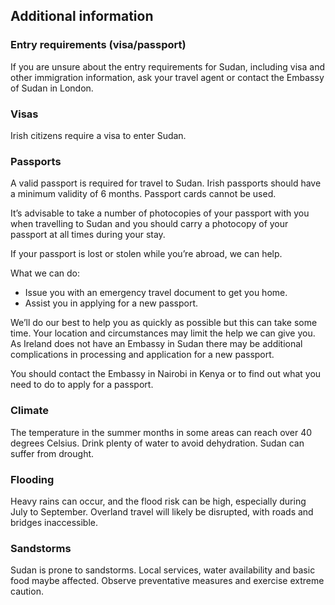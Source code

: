 ## Additional information

### **Entry requirements (visa/passport)**

If you are unsure about the entry requirements for Sudan, including visa and other immigration information, ask your travel agent or contact the Embassy of Sudan in London.

### **Visas**

Irish citizens require a visa to enter Sudan.

### **Passports**

A valid passport is required for travel to Sudan. Irish passports should have a minimum validity of 6 months. Passport cards cannot be used.

It’s advisable to take a number of photocopies of your passport with you when travelling to Sudan and you should carry a photocopy of your passport at all times during your stay.

If your passport is lost or stolen while you’re abroad, we can help.

What we can do:

* Issue you with an emergency travel document to get you home.
* Assist you in applying for a new passport.

We’ll do our best to help you as quickly as possible but this can take some time. Your location and circumstances may limit the help we can give you. As Ireland does not have an Embassy in Sudan there may be additional complications in processing and application for a new passport.

You should contact the Embassy in Nairobi in Kenya or to find out what you need to do to apply for a passport.

### **Climate**

The temperature in the summer months in some areas can reach over 40 degrees Celsius. Drink plenty of water to avoid dehydration. Sudan can suffer from drought.

### **Flooding**

Heavy rains can occur, and the flood risk can be high, especially during July to September. Overland travel will likely be disrupted, with roads and bridges inaccessible.

### **Sandstorms**

Sudan is prone to sandstorms. Local services, water availability and basic food maybe affected. Observe preventative measures and exercise extreme caution.